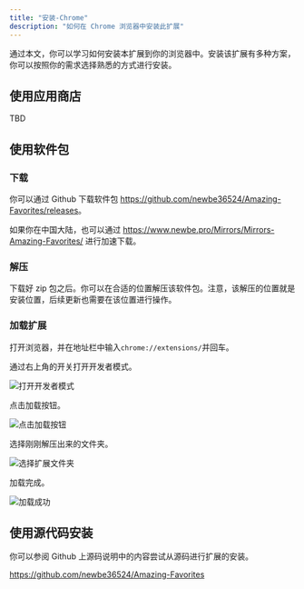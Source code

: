 ```yaml
---
title: "安装-Chrome"
description: "如何在 Chrome 浏览器中安装此扩展"
---
```


通过本文，你可以学习如何安装本扩展到你的浏览器中。安装该扩展有多种方案，你可以按照你的需求选择熟悉的方式进行安装。

## 使用应用商店

TBD

## 使用软件包

### 下载

你可以通过 Github 下载软件包 <https://github.com/newbe36524/Amazing-Favorites/releases>。

如果你在中国大陆，也可以通过 <https://www.newbe.pro/Mirrors/Mirrors-Amazing-Favorites/> 进行加速下载。

### 解压

下载好 zip 包之后。你可以在合适的位置解压该软件包。注意，该解压的位置就是安装位置，后续更新也需要在该位置进行操作。

### 加载扩展

打开浏览器，并在地址栏中输入`chrome://extensions/`并回车。

通过右上角的开关打开开发者模式。

![打开开发者模式](/images/20210605-004.png)

点击加载按钮。

![点击加载按钮](/images/20210605-005.png)

选择刚刚解压出来的文件夹。

![选择扩展文件夹](/images/20210605-006.png)

加载完成。

![加载成功](/images/20210605-007.png)

## 使用源代码安装

你可以参阅 Github 上源码说明中的内容尝试从源码进行扩展的安装。

<https://github.com/newbe36524/Amazing-Favorites>

